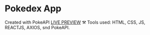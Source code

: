 # Pokedex App
Created with PokeAPI
[LIVE PREVIEW](https://u3qureshi.github.io/pokemon-react-app/)
⚒ Tools used: HTML, CSS, JS, REACTJS, AXIOS, snd PokeAPI.
